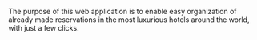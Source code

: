 The purpose of this web application is to enable easy organization of already made reservations in the most luxurious hotels around the world, with just a few clicks.
